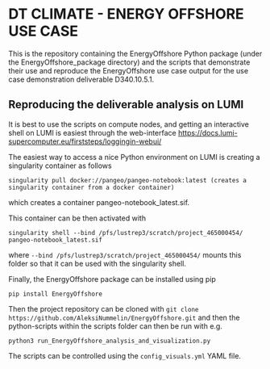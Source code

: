 # DT CLIMATE - ENERGY OFFSHORE USE CASE

This is the repository containing the EnergyOffshore Python package (under the EnergyOffshore_package directory) and the scripts that demonstrate their use and reproduce the EnergyOffshore use case output for the use case demonstration deliverable D340.10.5.1.

## Reproducing the deliverable analysis on LUMI

It is best to use the scripts on compute nodes, and getting an interactive shell on LUMI is easiest through the web-interface https://docs.lumi-supercomputer.eu/firststeps/loggingin-webui/

The easiest way to access a nice Python environment on LUMI is creating a singularity container as follows

`singularity pull docker://pangeo/pangeo-notebook:latest (creates a singularity container from a docker container)`

which creates a container pangeo-notebook_latest.sif.

This container can be then activated with 

`singularity shell --bind /pfs/lustrep3/scratch/project_465000454/ pangeo-notebook_latest.sif`

where `--bind /pfs/lustrep3/scratch/project_465000454/` mounts this folder so that it can be used with the singularity shell.

Finally, the EnergyOffshore package can be installed using pip

`pip install EnergyOffshore`

Then the project repository can be cloned with `git clone https://github.com/AleksiNummelin/EnergyOffshore.git` and then the python-scripts within the scripts folder can then be run with e.g.

`python3 run_EnergyOffshore_analysis_and_visualization.py`

The scripts can be controlled using the `config_visuals.yml` YAML file.